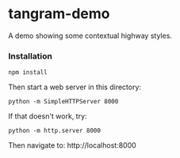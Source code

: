 # tangram-demo

A demo showing some contextual highway styles.

### Installation

    npm install

Then start a web server in this directory:

    python -m SimpleHTTPServer 8000
    
If that doesn't work, try:

    python -m http.server 8000
    
Then navigate to: http://localhost:8000
